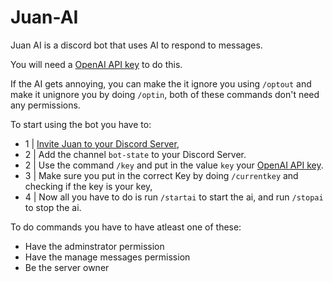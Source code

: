 # Juan-AI
Juan AI is a discord bot that uses AI to respond to messages.

You will need a [OpenAI API key](https://platform.openai.com/api-keys) to do this.

If the AI gets annoying, you can make the it ignore you using `/optout` and make it unignore you by doing `/optin`, both of these commands don't need any permissions.

To start using the bot you have to:
- 1  |  [Invite Juan to your Discord Server](https://discord.com/oauth2/authorize?client_id=1347680549807980707&permissions=8&integration_type=0&scope=bot),
- 2  |  Add the channel `bot-state` to your Discord Server.
- 2  |  Use the command `/key` and put in the value `key` your [OpenAI API key](https://platform.openai.com/api-keys).
- 3  |  Make sure you put in the correct Key by doing `/currentkey` and checking if the key is your key,
- 4  |  Now all you have to do is run `/startai` to start the ai, and run `/stopai` to stop the ai.

To do commands you have to have atleast one of these:
- Have the adminstrator permission
- Have the manage messages permission
- Be the server owner